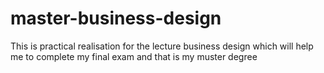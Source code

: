 # master-business-design
This is practical realisation for the lecture business design which will help me to complete my final exam and that is my muster degree  
